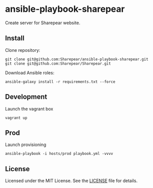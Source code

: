 # ansible-playbook-sharepear

Create server for Sharepear website.

## Install

Clone repository:

    git clone git@github.com:Sharepear/ansible-playbook-sharepear.git
    git clone git@github.com:Sharepear/Sharepear.git

Download Ansible roles:

    ansible-galaxy install -r requirements.txt --force

## Development

Launch the vagrant box

    vagrant up

## Prod

Launch provisioning

	ansible-playbook -i hosts/prod playbook.yml -vvvv

## License

Licensed under the MIT License. See the [LICENSE](LICENSE) file for details.
